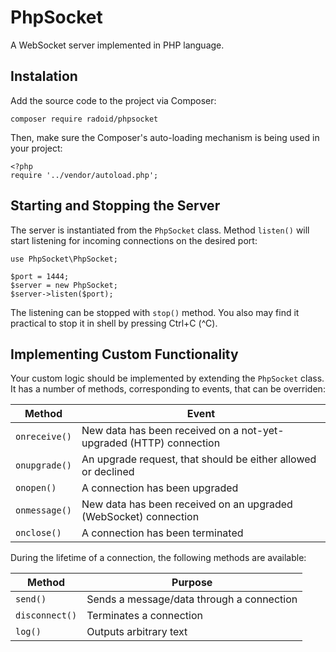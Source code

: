 
# PhpSocket

A WebSocket server implemented in PHP language.

## Instalation

Add the source code to the project via Composer:

	composer require radoid/phpsocket

Then, make sure the Composer's auto-loading mechanism is being used in your project:

	<?php
	require '../vendor/autoload.php';

## Starting and Stopping the Server

The server is instantiated from the `PhpSocket` class. Method `listen()` will start listening for incoming connections on the desired port:

	use PhpSocket\PhpSocket;

	$port = 1444;
	$server = new PhpSocket;
	$server->listen($port);

The listening can be stopped with `stop()` method. You also may find it practical to stop it in shell by pressing Ctrl+C (^C).

## Implementing Custom Functionality

Your custom logic should be implemented by extending the `PhpSocket` class. It has a number of methods, corresponding to events, that can be overriden:

| Method        | Event                                                              |
|---------------|--------------------------------------------------------------------|
| `onreceive()` | New data has been received on a not-yet-upgraded (HTTP) connection |
| `onupgrade()` | An upgrade request, that should be either allowed or declined      |
| `onopen()`    | A connection has been upgraded                                     |
| `onmessage()` | New data has been received on an upgraded (WebSocket) connection   |
| `onclose()`   | A connection has been terminated                                   |  

During the lifetime of a connection, the following methods are available:

| Method         | Purpose                                   |
|----------------|-------------------------------------------|
| `send()`       | Sends a message/data through a connection |
| `disconnect()` | Terminates a connection                   |
| `log()`        | Outputs arbitrary text                    |
